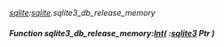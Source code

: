 _[sqlite](../../modules/sqlite/sqlite-module.md):[sqlite](../../modules/sqlite/sqlite-module.md).sqlite3\_db\_release\_memory_
##### Function sqlite3\_db\_release\_memory:[Int](../../modules/wonkey/wonkey-types-int.md)( :[sqlite3](../../modules/sqlite/sqlite-sqlite3.md) Ptr )
